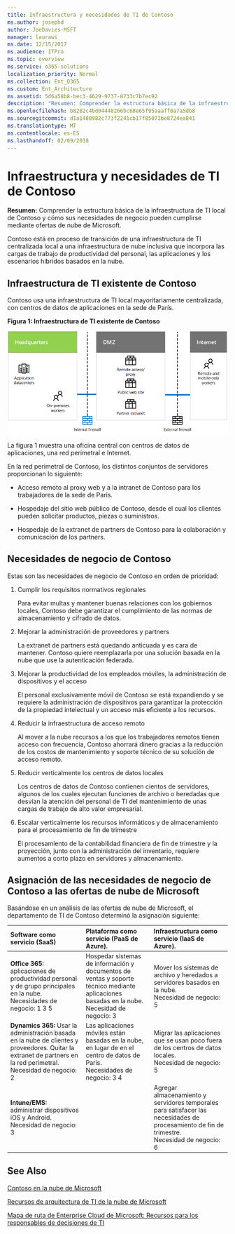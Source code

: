 ```yaml
---
title: Infraestructura y necesidades de TI de Contoso
ms.author: josephd
author: JoeDavies-MSFT
manager: laurawi
ms.date: 12/15/2017
ms.audience: ITPro
ms.topic: overview
ms.service: o365-solutions
localization_priority: Normal
ms.collection: Ent_O365
ms.custom: Ent_Architecture
ms.assetid: 5d6a58b8-bec3-4629-9737-8733c7b7ec92
description: "Resumen: Comprender la estructura básica de la infraestructura de TI local de Contoso y cómo sus necesidades de negocio pueden cumplirse mediante ofertas de nube de Microsoft."
ms.openlocfilehash: b8282c4bd04448266bc68e65f95aaaff0a7a5db8
ms.sourcegitcommit: d1a1480982c773f2241cb17f85072be8724ea841
ms.translationtype: MT
ms.contentlocale: es-ES
ms.lasthandoff: 02/09/2018
---
```

# <a name="contosos-it-infrastructure-and-needs"></a>Infraestructura y necesidades de TI de Contoso

 **Resumen:** Comprender la estructura básica de la infraestructura de TI local de Contoso y cómo sus necesidades de negocio pueden cumplirse mediante ofertas de nube de Microsoft.
  
Contoso está en proceso de transición de una infraestructura de TI centralizada local a una infraestructura de nube inclusiva que incorpora las cargas de trabajo de productividad del personal, las aplicaciones y los escenarios híbridos basados en la nube.
  
## <a name="contosos-existing-it-infrastructure"></a>Infraestructura de TI existente de Contoso

Contoso usa una infraestructura de TI local mayoritariamente centralizada, con centros de datos de aplicaciones en la sede de París.
  
**Figura 1: Infraestructura de TI existente de Contoso**

![Infraestructura de TI existente de Contoso](images/Contoso_Poster/Existing_IT.png)
  
La figura 1 muestra una oficina central con centros de datos de aplicaciones, una red perimetral e Internet.
  
En la red perimetral de Contoso, los distintos conjuntos de servidores proporcionan lo siguiente:
  
- Acceso remoto al proxy web y a la intranet de Contoso para los trabajadores de la sede de París.
    
- Hospedaje del sitio web público de Contoso, desde el cual los clientes pueden solicitar productos, piezas o suministros.
    
- Hospedaje de la extranet de partners de Contoso para la colaboración y comunicación de los partners.
    
## <a name="contosos-business-needs"></a>Necesidades de negocio de Contoso

Estas son las necesidades de negocio de Contoso en orden de prioridad:
  
1. Cumplir los requisitos normativos regionales
    
    Para evitar multas y mantener buenas relaciones con los gobiernos locales, Contoso debe garantizar el cumplimiento de las normas de almacenamiento y cifrado de datos.
    
2. Mejorar la administración de proveedores y partners
    
    La extranet de partners está quedando anticuada y es cara de mantener. Contoso quiere reemplazarla por una solución basada en la nube que use la autenticación federada.
    
3. Mejorar la productividad de los empleados móviles, la administración de dispositivos y el acceso
    
    El personal exclusivamente móvil de Contoso se está expandiendo y se requiere la administración de dispositivos para garantizar la protección de la propiedad intelectual y un acceso más eficiente a los recursos.
    
4. Reducir la infraestructura de acceso remoto
    
    Al mover a la nube recursos a los que los trabajadores remotos tienen acceso con frecuencia, Contoso ahorrará dinero gracias a la reducción de los costos de mantenimiento y soporte técnico de su solución de acceso remoto.
    
5. Reducir verticalmente los centros de datos locales
    
    Los centros de datos de Contoso contienen cientos de servidores, algunos de los cuales ejecutan funciones de archivo o heredadas que desvían la atención del personal de TI del mantenimiento de unas cargas de trabajo de alto valor empresarial.
    
6. Escalar verticalmente los recursos informáticos y de almacenamiento para el procesamiento de fin de trimestre
    
    El procesamiento de la contabilidad financiera de fin de trimestre y la proyección, junto con la administración del inventario, requiere aumentos a corto plazo en servidores y almacenamiento.
    
## <a name="mapping-contosos-business-needs-to-microsofts-cloud-offerings"></a>Asignación de las necesidades de negocio de Contoso a las ofertas de nube de Microsoft

Basándose en un análisis de las ofertas de nube de Microsoft, el departamento de TI de Contoso determinó la asignación siguiente:
  
|**Software como servicio (SaaS)**|**Plataforma como servicio (PaaS de Azure).**|**Infraestructura como servicio (IaaS de Azure).**|
|:-----|:-----|:-----|
|**Office 365:** aplicaciones de productividad personal y de grupo principales en la nube. <br/> Necesidades de negocio: 1 3 5  <br/> |Hospedar sistemas de información y documentos de ventas y soporte técnico mediante aplicaciones basadas en la nube.  <br/> Necesidad de negocio: 3  <br/> |Mover los sistemas de archivo y heredados a servidores basados en la nube.  <br/> Necesidad de negocio: 5  <br/> |
|**Dynamics 365:** Usar la administración basada en la nube de clientes y proveedores. Quitar la extranet de partners en la red perimetral.<br/> Necesidad de negocio: 2  <br/> |Las aplicaciones móviles están basadas en la nube, en lugar de en el centro de datos de París.  <br/> Necesidades de negocio: 3 4  <br/> |Migrar las aplicaciones que se usan poco fuera de los centros de datos locales.  <br/> Necesidad de negocio: 5  <br/> |
|**Intune/EMS:** administrar dispositivos iOS y Android. <br/> Necesidad de negocio: 3  <br/> ||Agregar almacenamiento y servidores temporales para satisfacer las necesidades de procesamiento de fin de trimestre.  <br/> Necesidad de negocio: 6  <br/> |
   
## <a name="see-also"></a>See Also

[Contoso en la nube de Microsoft](contoso-in-the-microsoft-cloud.md)
  
[Recursos de arquitectura de TI de la nube de Microsoft](microsoft-cloud-it-architecture-resources.md)

[Mapa de ruta de Enterprise Cloud de Microsoft: Recursos para los responsables de decisiones de TI](https://sway.com/FJ2xsyWtkJc2taRD)



